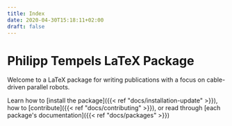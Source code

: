 ```yaml
---
title: Index
date: 2020-04-30T15:18:11+02:00
draft: false
---
```


# Philipp Tempels LaTeX Package

Welcome to a LaTeX package for writing publications with a focus on cable-driven parallel robots.

Learn how to [install the package]({{< ref "docs/installation-update" >}}), how to [contribute]({{< ref "docs/contributing" >}}), or read through [each package's documentation]({{< ref "docs/packages" >}})

